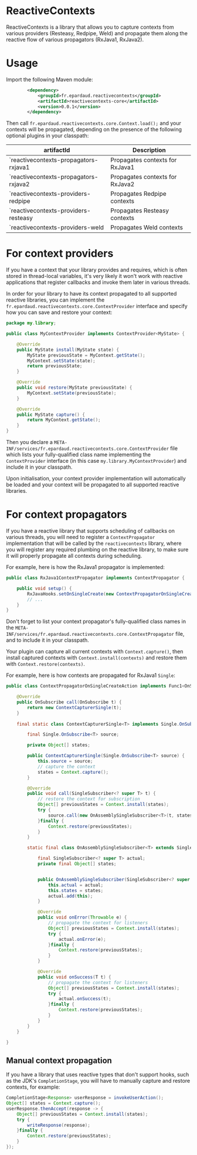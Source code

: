 # ReactiveContexts

ReactiveContexts is a library that allows you to capture contexts from various providers (Resteasy, Redpipe, Weld)
and propagate them along the reactive flow of various propagators (RxJava1, RxJava2).

# Usage

Import the following Maven module:

```xml
        <dependency>
            <groupId>fr.epardaud.reactivecontexts</groupId>
            <artifactId>reactivecontexts-core</artifactId>
            <version>0.0.1</version>
        </dependency>
```

Then call `fr.epardaud.reactivecontexts.core.Context.load();` and your contexts will be propagated, depending on the
presence of the following optional plugins in your classpath:

artifactId | Description
--- | ---
`reactivecontexts-propagators-rxjava1 | Propagates contexts for RxJava1
`reactivecontexts-propagators-rxjava2 | Propagates contexts for RxJava2
`reactivecontexts-providers-redpipe | Propagates Redpipe contexts
`reactivecontexts-providers-resteasy | Propagates Resteasy contexts
`reactivecontexts-providers-weld | Propagates Weld contexts

# For context providers

If you have a context that your library provides and requires, which is often stored in thread-local
variables, it's very likely it won't work with reactive applications that register callbacks and
invoke them later in various threads.

In order for your library to have its context propagated to all supported reactive libraries, you
can implement the `fr.epardaud.reactivecontexts.core.ContextProvider` interface and specify how
you can save and restore your context:

```java
package my.library;

public class MyContextProvider implements ContextProvider<MyState> {

    @Override
    public MyState install(MyState state) {
        MyState previousState = MyContext.getState();
        MyContext.setState(state);
        return previousState;
    }

    @Override
    public void restore(MyState previousState) {
        MyContext.setState(previousState);
    }

    @Override
    public MyState capture() {
        return MyContext.getState();
    }
}
```

Then you declare a `META-INF/services/fr.epardaud.reactivecontexts.core.ContextProvider` file which
lists your fully-qualified class name implementing the `ContextProvider` interface (in this case
`my.library.MyContextProvider`) and include it in your classpath.

Upon initialisation, your context provider implementation will automatically be loaded and your
context will be propagated to all supported reactive libraries. 

# For context propagators

If you have a reactive library that supports scheduling of callbacks on various threads, you will need
to register a `ContextPropagator` implementation that will be called by the `reactivecontexts` library,
where you will register any required plumbing on the reactive library, to make sure it will properly
propagate all contexts during scheduling.

For example, here is how the RxJava1 propagator is implemented:

```java
public class RxJava1ContextPropagator implements ContextPropagator {

    public void setup() {
        RxJavaHooks.setOnSingleCreate(new ContextPropagatorOnSingleCreateAction());
        // ...
    }
}
```

Don't forget to list your context propagator's fully-qualified class names in the
`META-INF/services/fr.epardaud.reactivecontexts.core.ContextPropagator` file, and to include it in
your classpath.

Your plugin can capture all current contexts with `Context.capture()`, then install captured contexts with
`Context.install(contexts)` and restore them with `Context.restore(contexts)`.

For example, here is how contexts are propagated for RxJava1 `Single`:

```java
public class ContextPropagatorOnSingleCreateAction implements Func1<OnSubscribe, OnSubscribe> {

    @Override
    public OnSubscribe call(OnSubscribe t) {
        return new ContextCapturerSingle(t);
    }
    
    final static class ContextCapturerSingle<T> implements Single.OnSubscribe<T> {

        final Single.OnSubscribe<T> source;

        private Object[] states;

        public ContextCapturerSingle(Single.OnSubscribe<T> source) {
            this.source = source;
            // capture the context
            states = Context.capture();
        }

        @Override
        public void call(SingleSubscriber<? super T> t) {
            // restore the context for subscription
            Object[] previousStates = Context.install(states);
            try {
                source.call(new OnAssemblySingleSubscriber<T>(t, states));
            }finally {
                Context.restore(previousStates);
            }
        }

        static final class OnAssemblySingleSubscriber<T> extends SingleSubscriber<T> {

            final SingleSubscriber<? super T> actual;
            private final Object[] states;


            public OnAssemblySingleSubscriber(SingleSubscriber<? super T> actual, Object[] states) {
                this.actual = actual;
                this.states = states;
                actual.add(this);
            }

            @Override
            public void onError(Throwable e) {
                // propagate the context for listeners
                Object[] previousStates = Context.install(states);
                try {
                    actual.onError(e);
                }finally {
                    Context.restore(previousStates);
                }
            }

            @Override
            public void onSuccess(T t) {
                // propagate the context for listeners
                Object[] previousStates = Context.install(states);
                try {
                    actual.onSuccess(t);
                }finally {
                    Context.restore(previousStates);
                }
            }
        }
    }

}
```

## Manual context propagation

If you have a library that uses reactive types that don't support hooks, such as the JDK's `CompletionStage`,
you will have to manually capture and restore contexts, for example:

```java
CompletionStage<Response> userResponse = invokeUserAction();
Object[] states = Context.capture();
userResponse.thenAccept(response -> {
    Object[] previousStates = Context.install(states);
    try {
        writeResponse(response);
    }finally {
        Context.restore(previousStates);
    }
});
```
